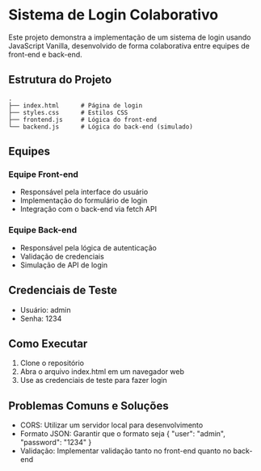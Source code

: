 # Sistema de Login Colaborativo

Este projeto demonstra a implementação de um sistema de login usando JavaScript Vanilla, desenvolvido de forma colaborativa entre equipes de front-end e back-end.

## Estrutura do Projeto

```
.
├── index.html      # Página de login
├── styles.css      # Estilos CSS
├── frontend.js     # Lógica do front-end
└── backend.js      # Lógica do back-end (simulado)
```

## Equipes

### Equipe Front-end
- Responsável pela interface do usuário
- Implementação do formulário de login
- Integração com o back-end via fetch API

### Equipe Back-end
- Responsável pela lógica de autenticação
- Validação de credenciais
- Simulação de API de login

## Credenciais de Teste
- Usuário: admin
- Senha: 1234

## Como Executar
1. Clone o repositório
2. Abra o arquivo index.html em um navegador web
3. Use as credenciais de teste para fazer login

## Problemas Comuns e Soluções
- CORS: Utilizar um servidor local para desenvolvimento
- Formato JSON: Garantir que o formato seja { "user": "admin", "password": "1234" }
- Validação: Implementar validação tanto no front-end quanto no back-end 